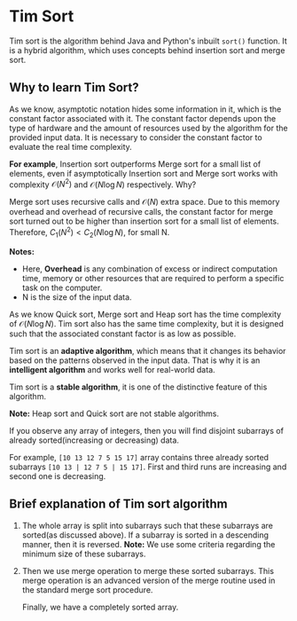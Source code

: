 # Tim Sort

Tim sort is the algorithm behind Java and Python's inbuilt `sort()` function. It is a hybrid algorithm, which uses concepts behind insertion sort and merge sort.

## Why to learn Tim Sort?

As we know, asymptotic notation hides some information in it, which is the constant factor associated with it. The constant factor depends upon the type of hardware and the amount of resources used by the algorithm for the provided input data. It is necessary to consider the constant factor to evaluate the real time complexity.

**For example**, Insertion sort outperforms Merge sort for a small list of elements, even if asymptotically Insertion sort and Merge sort works with complexity $\mathcal{O}(N^2)$ and $\mathcal{O}(N\log{N})$ respectively. Why?

Merge sort uses recursive calls and $\mathcal{O}(N)$ extra space. Due to this memory overhead and overhead of recursive calls, the constant factor for merge sort turned out to be higher than insertion sort for a small list of elements. Therefore, $C_1(N^2) < C_2(N\log{N})$, for small N.

**Notes:**

 - Here, **Overhead** is any combination of excess or indirect computation time, memory or other resources that are required to perform a specific task on the computer.
 - N is the size of the input data.

As we know Quick sort, Merge sort and Heap sort has the time complexity of $\mathcal{O}(N\log{N})$. Tim sort also has the same time complexity, but it is designed such that the associated constant factor is as low as possible.

Tim sort is an **adaptive algorithm**, which means that it changes its behavior based on the patterns observed in the input data. That is why it is an **intelligent algorithm** and works well for real-world data.

Tim sort is a **stable algorithm**, it is one of the distinctive feature of this algorithm.

**Note:** Heap sort and Quick sort are not stable algorithms.

If you observe any array of integers, then you will find disjoint subarrays of already sorted(increasing or decreasing) data.

For example, `[10 13 12 7 5 15 17]` array contains three already sorted subarrays `[10 13 | 12 7 5 | 15 17]`. First and third runs are increasing and second one is decreasing.

## Brief explanation of Tim sort algorithm

1. The whole array is split into subarrays such that these subarrays are sorted(as discussed above). If a subarray is sorted in a descending manner, then it is reversed.
**Note:** We use some criteria regarding the minimum size of these subarrays.
2. Then we use merge operation to merge these sorted subarrays. This merge operation is an advanced version of the merge routine used in the standard merge sort procedure.

    Finally, we have a completely sorted array.
